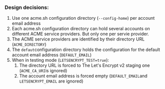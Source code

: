 ### Design decisions:

1. Use one acme.sh configuration directory (`--config-home`) per account email address
1. Each acme.sh configuration directory can hold several accounts on different ACME service providers. But only one per servie provider.
1. The ACME service providers are identified by their directory URL (`ACME_DIRECTORY`)
1. The `defaut`configuration directory holds the configuration for the default account email address (`DEFAULT_EMAIL`)
1. When in testing mode (`LETSENCRYPT_TEST=true`):
   1. The directory URL is forced to The Let's Encrypt v2 staging one (`ACME_CA_URI`is ignored)
   1. The account email address is forced empty (`DEFAULT_EMAIL`and `LETSENCRYPT_EMAIL` are ignored)
